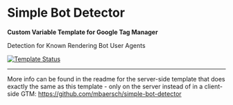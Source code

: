 # Simple Bot Detector
**Custom Variable Template for Google Tag Manager**

Detection for Known Rendering Bot User Agents 

[![Template Status](https://img.shields.io/badge/Community%20Template%20Gallery%20Status-published-green)](https://tagmanager.google.com/gallery/#/owners/mbaersch/templates/simple-bot-detector-web)

---

More info can be found in the readme for the server-side template that does exactly the same as this template - only on the server instead of in a client-side GTM: https://github.com/mbaersch/simple-bot-detector 
